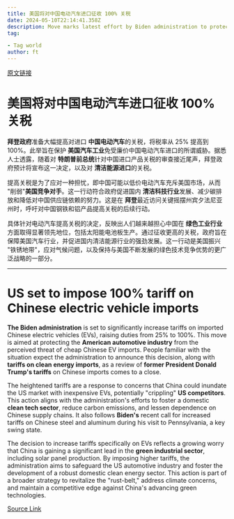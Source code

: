 ```yaml
---
title: 美国将对中国电动汽车进口征收 100% 关税
date: 2024-05-10T22:14:41.358Z
description: Move marks latest effort by Biden administration to protect domestic industry from cheap competition
tag: 

- Tag world
author: ft
---
```


[原文链接](https://ft.com/content/9b79b340-50e0-4813-8ed2-42a30e544e58)

# 美国将对中国电动汽车进口征收 100% 关税 

**拜登政府**准备大幅提高对进口 **中国电动汽车**的关税，将税率从 25% 提高到 100%。此举旨在保护 **美国汽车工业**免受廉价中国电动汽车进口的所谓威胁。据悉人士透露，随着对 **特朗普前总统**针对中国进口产品关税的审查接近尾声，拜登政府预计将宣布这一决定，以及对 **清洁能源进口**的关税。

提高关税是为了应对一种担忧，即中国可能以低价电动汽车充斥美国市场，从而 "削弱"**美国竞争对手**。这一行动符合政府促进国内 **清洁科技行业**发展、减少碳排放和降低对中国供应链依赖的努力。这是在 **拜登**最近访问关键摇摆州宾夕法尼亚州时，呼吁对中国钢铁和铝产品提高关税的后续行动。

具体针对电动汽车提高关税的决定，反映出人们越来越担心中国在 **绿色工业行业**方面取得显著领先地位，包括太阳能电池板生产。通过征收更高的关税，政府旨在保障美国汽车行业，并促进国内清洁能源行业的强劲发展。这一行动是美国振兴 "铁锈地带"，应对气候问题，以及保持与美国不断发展的绿色技术竞争优势的更广泛战略的一部分。

---

# US set to impose 100% tariff on Chinese electric vehicle imports 

**The Biden administration** is set to significantly increase tariffs on imported Chinese electric vehicles (EVs), raising duties from 25% to 100%. This move is aimed at protecting the **American automotive industry** from the perceived threat of cheap Chinese EV imports. People familiar with the situation expect the administration to announce this decision, along with **tariffs on clean energy imports**, as a review of **former President Donald Trump's tariffs** on Chinese imports comes to a close. 

The heightened tariffs are a response to concerns that China could inundate the US market with inexpensive EVs, potentially "crippling" **US competitors**. This action aligns with the administration's efforts to foster a domestic **clean tech sector**, reduce carbon emissions, and lessen dependence on Chinese supply chains. It also follows **Biden's** recent call for increased tariffs on Chinese steel and aluminum during his visit to Pennsylvania, a key swing state. 

The decision to increase tariffs specifically on EVs reflects a growing worry that China is gaining a significant lead in the **green industrial sector**, including solar panel production. By imposing higher tariffs, the administration aims to safeguard the US automotive industry and foster the development of a robust domestic clean energy sector. This action is part of a broader strategy to revitalize the "rust-belt," address climate concerns, and maintain a competitive edge against China's advancing green technologies.

[Source Link](https://ft.com/content/9b79b340-50e0-4813-8ed2-42a30e544e58)

